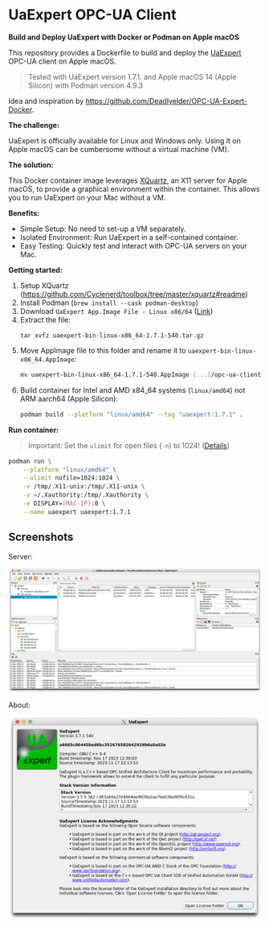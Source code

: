 # UaExpert OPC-UA Client

**Build and Deploy UaExpert with Docker or Podman on Apple macOS**

This repository provides a Dockerfile to build and deploy the [UaExpert](https://www.unified-automation.com/downloads/opc-ua-clients.html) OPC-UA client on Apple macOS.

> Tested with UaExpert version 1.7.1. and Apple macOS 14 (Apple Silicon) with Podman version 4.9.3

Idea and inspiration by  <https://github.com/Deadlyelder/OPC-UA-Expert-Docker>.

**The challenge:**

UaExpert is officially available for Linux and Windows only.
Using it on Apple macOS can be cumbersome without a virtual machine (VM).

**The solution:**

This Docker container image leverages [XQuartz](https://github.com/Cyclenerd/toolbox/tree/master/xquartz#readme), an X11 server for Apple macOS, to provide a graphical environment within the container.
This allows you to run UaExpert on your Mac without a VM.

**Benefits:**

* Simple Setup: No need to set-up a VM separately.
* Isolated Environment: Run UaExpert in a self-contained container.
* Easy Testing: Quickly test and interact with OPC-UA servers on your Mac.

**Getting started:**

1. Setup XQuartz (<https://github.com/Cyclenerd/toolbox/tree/master/xquartz#readme>)
1. Install Podman (`brew install --cask podman-desktop`)
1. Download `UaExpert App.Image File - Linux x86/64` ([Link](https://www.unified-automation.com/downloads/opc-ua-clients.html))
1. Extract the file:
    ```basah
    tar xvfz uaexpert-bin-linux-x86_64-1.7.1-540.tar.gz
    ```
1. Move AppImage file to this folder and rename it to `uaexpert-bin-linux-x86_64.AppImage`:
    ```bash
    mv uaexpert-bin-linux-x86_64-1.7.1-540.AppImage [...]/opc-ua-clients/uaexpert-bin-linux-x86_64.AppImage
    ```
1. Build container for Intel and AMD x84_64 systems (`linux/amd64`) not ARM aarch64 (Apple Silicon):
    ```bash
    podman build --platform "linux/amd64" --tag "uaexpert:1.7.1" .
    ```

**Run container:**

> Important: Set the `ulimit` for open files (`-n`) to 1024!
> ([Details](https://forum.unified-automation.com/viewtopic.php?f=22&t=8222))

```bash
podman run \
    --platform "linux/amd64" \
    --ulimit nofile=1024:1024 \
    -v /tmp/.X11-unix:/tmp/.X11-unix \
    -v ~/.Xauthority:/tmp/.Xauthority \
    -e DISPLAY=[MAC-IP]:0 \
    --name uaexpert uaexpert:1.7.1
```

## Screenshots

Server:

![Screenshot: UaExpert](./uaexpert.png)

About:

![Screenshot: UaExpert](./uaexpert-about.png)


